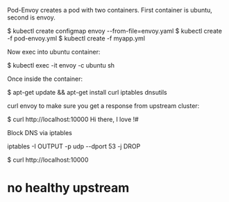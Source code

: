 Pod-Envoy creates a pod with two containers. First container is ubuntu, second is envoy.

$ kubectl create configmap envoy --from-file=envoy.yaml
$ kubectl create -f pod-envoy.yml
$ kubectl create -f myapp.yml

Now exec into ubuntu container:

$ kubectl exec -it envoy -c ubuntu sh

<ENTER>

Once inside the container:

$ apt-get update && apt-get install curl iptables dnsutils

curl envoy to make sure you get a response from upstream cluster:

$ curl http://localhost:10000
Hi there, I love !#

Block DNS via iptables

iptables -I OUTPUT -p udp --dport 53 -j DROP

$ curl http://localhost:10000
# no healthy upstream

